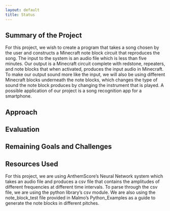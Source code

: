 ```yaml
---
layout: default
title: Status
---
```

## Summary of the Project
For this project, we wish to create a program that takes a song chosen by the user and constructs a Minecraft note block circuit that reproduces the song. The input to the system is an audio file which is less than five minutes. Our output is a Minecraft circuit complete with redstone, repeaters, and note blocks that when activated, produces the input audio in Minecraft. To make our output sound more like the input, we will also be using different Minecraft blocks underneath the note blocks, which changes the type of sound the note block produces by changing the instrument that is played. A possible application of our project is a song recognition app for a smartphone.

## Approach

## Evaluation

## Remaining Goals and Challenges

## Resources Used
For this project, we are using AnthemScore’s Neural Network system which takes an audio file and produces a csv file that contains the amplitudes of different frequencies at different time intervals. To parse through the csv file, we are using the python library’s csv module. We are also using the note_block_test file provided in Malmo’s Python_Examples as a guide to generate the note blocks in different pitches.
